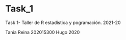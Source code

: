# Task_1

Task 1- Taller de R estadística y pogramación. 2021-20

Tania Reina 202015300
Hugo        2020